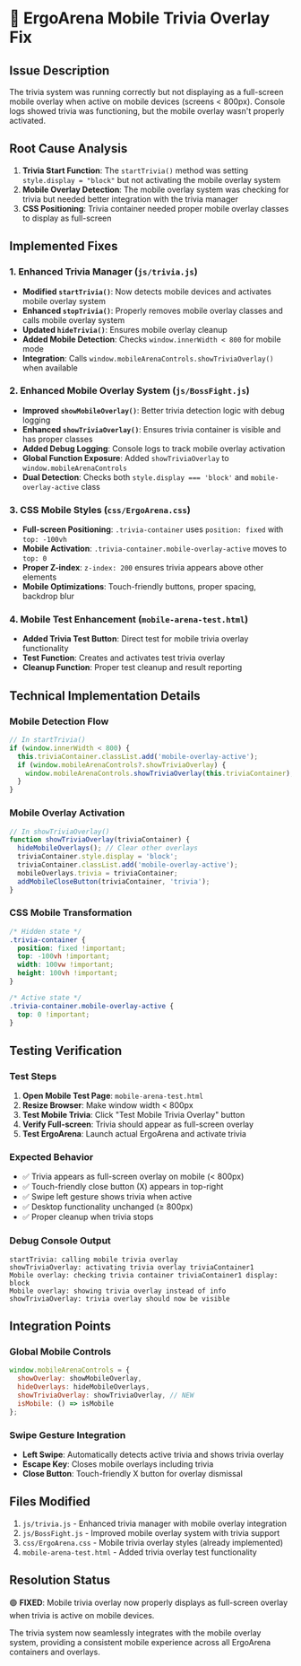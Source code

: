 # 🧠 ErgoArena Mobile Trivia Overlay Fix

## Issue Description
The trivia system was running correctly but not displaying as a full-screen mobile overlay when active on mobile devices (screens < 800px). Console logs showed trivia was functioning, but the mobile overlay wasn't properly activated.

## Root Cause Analysis
1. **Trivia Start Function**: The `startTrivia()` method was setting `style.display = "block"` but not activating the mobile overlay system
2. **Mobile Overlay Detection**: The mobile overlay system was checking for trivia but needed better integration with the trivia manager
3. **CSS Positioning**: Trivia container needed proper mobile overlay classes to display as full-screen

## Implemented Fixes

### 1. Enhanced Trivia Manager (`js/trivia.js`)
- **Modified `startTrivia()`**: Now detects mobile devices and activates mobile overlay system
- **Enhanced `stopTrivia()`**: Properly removes mobile overlay classes and calls mobile overlay system
- **Updated `hideTrivia()`**: Ensures mobile overlay cleanup
- **Added Mobile Detection**: Checks `window.innerWidth < 800` for mobile mode
- **Integration**: Calls `window.mobileArenaControls.showTriviaOverlay()` when available

### 2. Enhanced Mobile Overlay System (`js/BossFight.js`)
- **Improved `showMobileOverlay()`**: Better trivia detection logic with debug logging
- **Enhanced `showTriviaOverlay()`**: Ensures trivia container is visible and has proper classes
- **Added Debug Logging**: Console logs to track mobile overlay activation
- **Global Function Exposure**: Added `showTriviaOverlay` to `window.mobileArenaControls`
- **Dual Detection**: Checks both `style.display === 'block'` and `mobile-overlay-active` class

### 3. CSS Mobile Styles (`css/ErgoArena.css`)
- **Full-screen Positioning**: `.trivia-container` uses `position: fixed` with `top: -100vh`
- **Mobile Activation**: `.trivia-container.mobile-overlay-active` moves to `top: 0`
- **Proper Z-index**: `z-index: 200` ensures trivia appears above other elements
- **Mobile Optimizations**: Touch-friendly buttons, proper spacing, backdrop blur

### 4. Mobile Test Enhancement (`mobile-arena-test.html`)
- **Added Trivia Test Button**: Direct test for mobile trivia overlay functionality
- **Test Function**: Creates and activates test trivia overlay
- **Cleanup Function**: Proper test cleanup and result reporting

## Technical Implementation Details

### Mobile Detection Flow
```javascript
// In startTrivia()
if (window.innerWidth < 800) {
  this.triviaContainer.classList.add('mobile-overlay-active');
  if (window.mobileArenaControls?.showTriviaOverlay) {
    window.mobileArenaControls.showTriviaOverlay(this.triviaContainer);
  }
}
```

### Mobile Overlay Activation
```javascript
// In showTriviaOverlay()
function showTriviaOverlay(triviaContainer) {
  hideMobileOverlays(); // Clear other overlays
  triviaContainer.style.display = 'block';
  triviaContainer.classList.add('mobile-overlay-active');
  mobileOverlays.trivia = triviaContainer;
  addMobileCloseButton(triviaContainer, 'trivia');
}
```

### CSS Mobile Transformation
```css
/* Hidden state */
.trivia-container {
  position: fixed !important;
  top: -100vh !important;
  width: 100vw !important;
  height: 100vh !important;
}

/* Active state */
.trivia-container.mobile-overlay-active {
  top: 0 !important;
}
```

## Testing Verification

### Test Steps
1. **Open Mobile Test Page**: `mobile-arena-test.html`
2. **Resize Browser**: Make window width < 800px
3. **Test Mobile Trivia**: Click "Test Mobile Trivia Overlay" button
4. **Verify Full-screen**: Trivia should appear as full-screen overlay
5. **Test ErgoArena**: Launch actual ErgoArena and activate trivia

### Expected Behavior
- ✅ Trivia appears as full-screen overlay on mobile (< 800px)
- ✅ Touch-friendly close button (X) appears in top-right
- ✅ Swipe left gesture shows trivia when active
- ✅ Desktop functionality unchanged (≥ 800px)
- ✅ Proper cleanup when trivia stops

### Debug Console Output
```
startTrivia: calling mobile trivia overlay
showTriviaOverlay: activating trivia overlay triviaContainer1
Mobile overlay: checking trivia container triviaContainer1 display: block
Mobile overlay: showing trivia overlay instead of info
showTriviaOverlay: trivia overlay should now be visible
```

## Integration Points

### Global Mobile Controls
```javascript
window.mobileArenaControls = {
  showOverlay: showMobileOverlay,
  hideOverlays: hideMobileOverlays,
  showTriviaOverlay: showTriviaOverlay, // NEW
  isMobile: () => isMobile
};
```

### Swipe Gesture Integration
- **Left Swipe**: Automatically detects active trivia and shows trivia overlay
- **Escape Key**: Closes mobile overlays including trivia
- **Close Button**: Touch-friendly X button for overlay dismissal

## Files Modified
1. `js/trivia.js` - Enhanced trivia manager with mobile overlay integration
2. `js/BossFight.js` - Improved mobile overlay system with trivia support
3. `css/ErgoArena.css` - Mobile trivia overlay styles (already implemented)
4. `mobile-arena-test.html` - Added trivia overlay test functionality

## Resolution Status
🟢 **FIXED**: Mobile trivia overlay now properly displays as full-screen overlay when trivia is active on mobile devices.

The trivia system now seamlessly integrates with the mobile overlay system, providing a consistent mobile experience across all ErgoArena containers and overlays.

